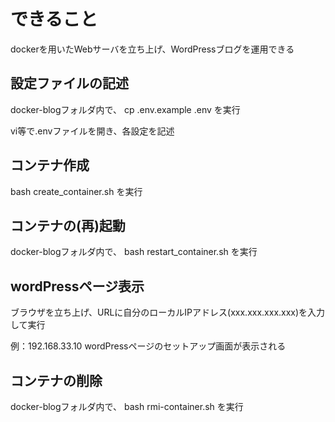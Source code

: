# できること

dockerを用いたWebサーバを立ち上げ、WordPressブログを運用できる

## 設定ファイルの記述

docker-blogフォルダ内で、 cp .env.example .env を実行

vi等で.envファイルを開き、各設定を記述

## コンテナ作成

bash create_container.sh を実行

## コンテナの(再)起動

docker-blogフォルダ内で、 bash restart_container.sh を実行

## wordPressページ表示

ブラウザを立ち上げ、URLに自分のローカルIPアドレス(xxx.xxx.xxx.xxx)を入力して実行

例：192.168.33.10
wordPressページのセットアップ画面が表示される

## コンテナの削除

docker-blogフォルダ内で、 bash rmi-container.sh を実行


